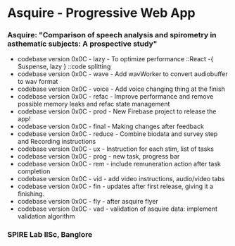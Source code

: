 # Asquire - Progressive Web App

### Asquire: "Comparison of speech analysis and spirometry in asthematic subjects: A prospective study"

-   codebase version 0x0C - lazy - To optimize performance ::React -{ Suspense, lazy } ::code splitting
-   codebase version 0x0C - wave - Add wavWorker to convert audiobuffer to wav format
-   codebase version 0x0C - voice - Add voice changing thing at the finish
-   codebase version 0x0C - refac - Improve performance and remove possible memory leaks and refac state management
-   codebase version 0x0C - prod - New Firebase project to release the app!
-   codebase version 0x0C - final - Making changes after feedback
-   codebase version 0x0C - reduce - Combine biodata and survey step and Recording instructions
-   codebase version 0x0C - ux - Instruction for each stim, list of tasks
-   codebase version 0x0C - prog - new task, progress bar
-   codebase version 0x0C - rem - include remuneration action after task completion
-   codebase version 0x0C - vid - add video instructions, audio/video tabs
-   codebase version 0x0C - fin - updates after first release, giving it a finishing.
-   codebase version 0x0C - fly - after asquire flyer
-   codebase version 0x0C - vad - validation of asquire data: implement validation algorithm

### SPIRE Lab IISc, Banglore
